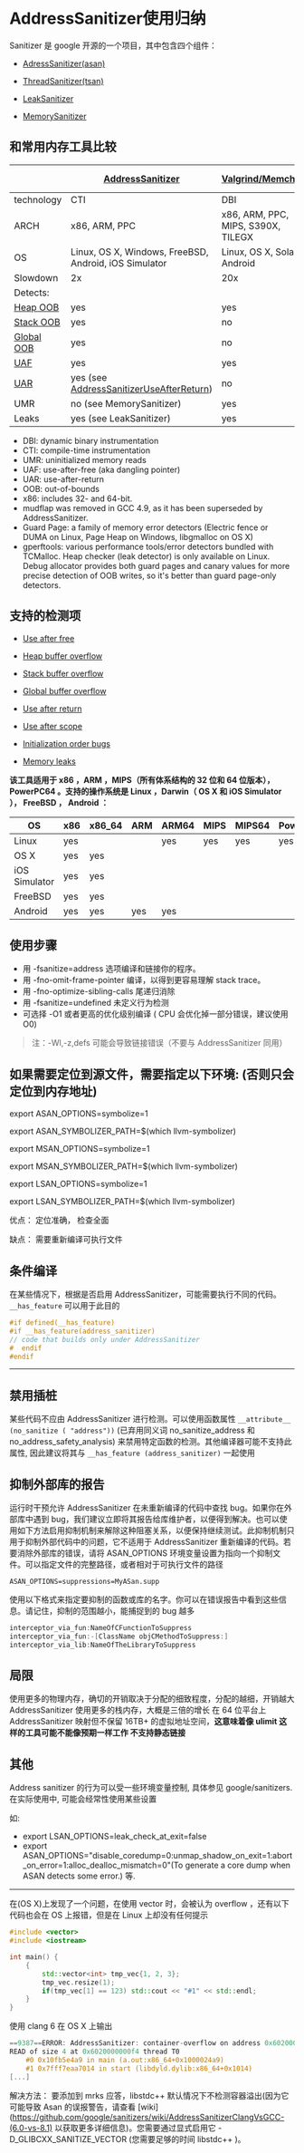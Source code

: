 # AddressSanitizer使用归纳

Sanitizer 是 google 开源的一个项目，其中包含四个组件：

* [AdressSanitizer(asan)](https://github.com/google/sanitizers/wiki/AddressSanitizer)

* [ThreadSanitizer(tsan)](https://github.com/google/sanitizers/wiki/ThreadSanitizerCppManual)

* [LeakSanitizer](https://github.com/google/sanitizers/wiki/AddressSanitizerLeakSanitizer)

* [MemorySanitizer](https://github.com/google/sanitizers/wiki/MemorySanitizer)

## 和常用内存工具比较

||[AddressSanitizer](https://github.com/google/sanitizers/wiki/AddressSanitizer)|[Valgrind/Memcheck](http://valgrind.org/)|[Dr. Memory](https://dynamorio.org/)|[Mudflap](https://gcc.gnu.org/wiki/Mudflap_Pointer_Debugging)|Guard Page|[gperftools](https://github.com/gperftools/gperftools)|
|----|----|----|----|----|----|----|
| technology | CTI | DBI | DBI | CTI | Library | Library |
| ARCH | x86, ARM, PPC | x86, ARM, PPC, MIPS, S390X, TILEGX | x86 |	all(?) |	all(?) | all(?) |
| OS | Linux, OS X, Windows, FreeBSD, Android, iOS Simulator |	Linux, OS X, Solaris, Android |	Windows, Linux | Linux, Mac(?) | All (1) | Linux, Windows |
| Slowdown | 2x | 20x | 10x | 2x-40x | ? | ? |
| Detects: |
| [Heap OOB](https://github.com/google/sanitizers/wiki/AddressSanitizerExampleHeapOutOfBounds) | yes | yes | yes | yes | some | some |
| [Stack OOB](https://github.com/google/sanitizers/wiki/AddressSanitizerExampleStackOutOfBounds) | yes | no | no | some | no | no |
| [Global OOB](https://github.com/google/sanitizers/wiki/AddressSanitizerExampleGlobalOutOfBounds) | yes | no | no | ? | no | no |
| [UAF](https://github.com/google/sanitizers/wiki/AddressSanitizerExampleUseAfterFree) | yes | yes | yes | yes | yes | yes |
| [UAR](https://github.com/google/sanitizers/wiki/AddressSanitizerExampleUseAfterReturn) | yes (see [AddressSanitizerUseAfterReturn](https://github.com/google/sanitizers/wiki/AddressSanitizerUseAfterReturn)) | no | no | no | no | no |
| UMR | no (see MemorySanitizer) | yes | yes | ? | no | no |
| Leaks | yes (see LeakSanitizer) | yes | yes | ? | no | yes |

* DBI: dynamic binary instrumentation
* CTI: compile-time instrumentation
* UMR: uninitialized memory reads
* UAF: use-after-free (aka dangling pointer)
* UAR: use-after-return
* OOB: out-of-bounds
* x86: includes 32- and 64-bit.
* mudflap was removed in GCC 4.9, as it has been superseded by AddressSanitizer.
* Guard Page: a family of memory error detectors (Electric fence or DUMA on Linux, Page Heap on Windows, libgmalloc on OS X)
* gperftools: various performance tools/error detectors bundled with TCMalloc. Heap checker (leak detector) is only available on Linux. Debug allocator provides both guard pages and canary values for more precise detection of OOB writes, so it's better than guard page-only detectors.


## 支持的检测项
* [Use after free](https://github.com/google/sanitizers/wiki/AddressSanitizerExampleUseAfterFree)

* [Heap buffer overflow](https://github.com/google/sanitizers/wiki/AddressSanitizerExampleHeapOutOfBounds)

* [Stack buffer overflow](https://github.com/google/sanitizers/wiki/AddressSanitizerExampleStackOutOfBounds)

* [Global buffer overflow](https://github.com/google/sanitizers/wiki/AddressSanitizerExampleGlobalOutOfBounds)

* [Use after return](https://github.com/google/sanitizers/wiki/AddressSanitizerExampleUseAfterReturn)

* [Use after scope](https://github.com/google/sanitizers/wiki/AddressSanitizerExampleUseAfterScope)

* [Initialization order bugs](https://github.com/google/sanitizers/wiki/AddressSanitizerInitializationOrderFiasco)

* [Memory leaks](https://github.com/google/sanitizers/wiki/AddressSanitizerLeakSanitizer)


**该工具适用于 x86 ，ARM ，MIPS（所有体系结构的 32 位和 64 位版本）， PowerPC64 。支持的操作系统是 Linux ，Darwin（ OS X 和 iOS Simulator ）， FreeBSD ， Android ：**

| OS | x86 | x86_64 | ARM | ARM64 | MIPS | MIPS64 | PowerPC | PowerPC64 |
|---|---|---|---|---|---|---|---|---|
| Linux |	yes | | | yes | yes | yes |	yes |	yes |
| OS X | yes | yes |						
| iOS Simulator |	yes |	yes |
| FreeBSD |	yes |	yes	|					
| Android |	yes |	yes |	yes |	yes |

## 使用步骤
* 用 -fsanitize=address 选项编译和链接你的程序。
* 用 -fno-omit-frame-pointer 编译，以得到更容易理解 stack trace。
* 用 -fno-optimize-sibling-calls 尾递归消除
* 用 -fsanitize=undefined  未定义行为检测
* 可选择 -O1 或者更高的优化级别编译 ( CPU 会优化掉一部分错误，建议使用 O0)

>注：-Wl,-z,defs 可能会导致链接错误（不要与 AddressSanitizer 同用）

## 如果需要定位到源文件，需要指定以下环境: (否则只会定位到内存地址)

export ASAN_OPTIONS=symbolize=1

export ASAN_SYMBOLIZER_PATH=$(which llvm-symbolizer)

export MSAN_OPTIONS=symbolize=1

export MSAN_SYMBOLIZER_PATH=$(which llvm-symbolizer)

export LSAN_OPTIONS=symbolize=1

export LSAN_SYMBOLIZER_PATH=$(which llvm-symbolizer)

优点： 定位准确， 检查全面

缺点： 需要重新编译可执行文件

## 条件编译
在某些情况下，根据是否启用 AddressSanitizer，可能需要执行不同的代码。 `__has_feature` 可以用于此目的

```Cpp
#if defined(__has_feature)
#if __has_feature(address_sanitizer)
// code that builds only under AddressSanitizer
#  endif
#endif
```
___

## 禁用插桩
某些代码不应由 AddressSanitizer 进行检测。可以使用函数属性 `__attribute__ (no_sanitize ( "address"))` (已弃用同义词 no_sanitize_address 和 no_address_safety_analysis) 来禁用特定函数的检测。其他编译器可能不支持此属性, 因此建议将其与 `__has_feature (address_sanitizer)` 一起使用


## 抑制外部库的报告
运行时干预允许 AddressSanitizer 在未重新编译的代码中查找 bug。如果你在外部库中遇到 bug，我们建议立即将其报告给库维护者，以便得到解决。也可以使用如下方法启用抑制机制来解除这种阻塞关系，以便保持继续测试。此抑制机制只用于抑制外部代码中的问题，它不适用于 AddressSanitizer 重新编译的代码。若要消除外部库的错误，请将 ASAN_OPTIONS 环境变量设置为指向一个抑制文件。可以指定文件的完整路径，或者相对于可执行文件的路径

`ASAN_OPTIONS=suppressions=MyASan.supp`

使用以下格式来指定要抑制的函数或库的名字。你可以在错误报告中看到这些信息。请记住，抑制的范围越小，能捕捉到的 bug 越多
```Cpp
interceptor_via_fun:NameOfCFunctionToSuppress
interceptor_via_fun:-[ClassName objCMethodToSuppress:]
interceptor_via_lib:NameOfTheLibraryToSuppress
```

## 局限
使用更多的物理内存，确切的开销取决于分配的细致程度，分配的越细，开销越大
AddressSanitizer 使用更多的栈内存，大概是三倍的增长
在 64 位平台上 AddressSanitizer 映射但不保留 16TB+ 的虚拟地址空间，**这意味着像 ulimit 这样的工具可能不能像预期一样工作
不支持静态链接**


## 其他
Address sanitizer 的行为可以受一些环境变量控制, 具体参见 google/sanitizers. 在实际使用中, 可能会经常性使用某些设置

如:
* export LSAN_OPTIONS=leak_check_at_exit=false
* export ASAN_OPTIONS="disable_coredump=0:unmap_shadow_on_exit=1:abort_on_error=1:alloc_dealloc_mismatch=0"(To generate a core dump when ASAN detects some error.)
等.

***

在(OS X)上发现了一个问题，在使用 vector 时，会被认为 overflow ，还有以下代码也会在 OS 上报错，但是在 Linux 上却没有任何提示
```Cpp
#include <vector>
#include <iostream>

int main() {
    {
        std::vector<int> tmp_vec{1, 2, 3};
        tmp_vec.resize(1);
        if(tmp_vec[1] == 123) std::cout << "#1" << std::endl;
    }
}
```
使用 clang 6 在 OS X 上输出
```Cpp
==9387==ERROR: AddressSanitizer: container-overflow on address 0x6020000000f4 at pc 0x00010fb5e4aa bp 0x7ffee00a2b90 sp 0x7ffee00a2b88
READ of size 4 at 0x6020000000f4 thread T0
    #0 0x10fb5e4a9 in main (a.out:x86_64+0x1000024a9)
    #1 0x7fff7eaa7014 in start (libdyld.dylib:x86_64+0x1014)
[...]
```
解决方法：
要添加到 mrks 应答，libstdc++ 默认情况下不检测容器溢出(因为它可能导致 Asan 的误报警告，请查看 [wiki](https://github.com/google/sanitizers/wiki/AddressSanitizerClangVsGCC-(6.0-vs-8.1) 以获取更多详细信息)。您需要通过显式启用它 -D_GLIBCXX_SANITIZE_VECTOR (您需要足够的时间 libstdc++ )。
